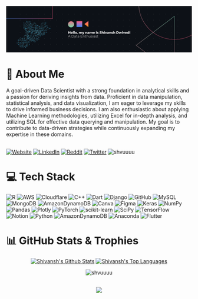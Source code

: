 <img src="https://github.com/shvuuuu/shvuuuu/blob/main/banner.png">

# 💫 About Me
<div>
A goal-driven Data Scientist with a strong foundation in analytical skills and a passion for deriving insights from data. Proficient in data manipulation, statistical analysis, and data visualization, I am eager to leverage my skills to drive informed business decisions. I am also enthusiastic about applying Machine Learning methodologies, utilizing Excel for in-depth analysis, and utilizing SQL for effective data querying and manipulation. My goal is to contribute to data-driven strategies while continuously expanding my expertise in these domains.
</div>
<br>

[![Website](https://img.shields.io/badge/website-000000?style=for-the-badge&logo=About.me&logoColor=white)](https://shivanshdwivedi.tech/) [![LinkedIn](https://img.shields.io/badge/linkedin-%230077B5.svg?style=for-the-badge&logo=linkedin&logoColor=white)](https://linkedin.com/in/shvuuuu) [![Reddit](https://img.shields.io/badge/Reddit-FF4500?style=for-the-badge&logo=reddit&logoColor=white)](https://reddit.com/user/shvuuuu) [![Twitter](https://img.shields.io/badge/Twitter-%231DA1F2.svg?style=for-the-badge&logo=Twitter&logoColor=white)](https://twitter.com/shvuuuu)  <img src="https://komarev.com/ghpvc/?username=shvuuuu&label=Profile%20views&color=0e75b6&style=for-the-badge" alt="shvuuuu"/>


# 💻 Tech Stack

![R](https://img.shields.io/badge/r-%23276DC3.svg?style=for-the-badge&logo=r&logoColor=white) ![AWS](https://img.shields.io/badge/AWS-%23FF9900.svg?style=for-the-badge&logo=amazon-aws&logoColor=white) ![Cloudflare](https://img.shields.io/badge/Cloudflare-F38020?style=for-the-badge&logo=Cloudflare&logoColor=white) ![C++](https://img.shields.io/badge/c++-%2300599C.svg?style=for-the-badge&logo=c%2B%2B&logoColor=white) ![Dart](https://img.shields.io/badge/dart-%230175C2.svg?style=for-the-badge&logo=dart&logoColor=white) ![Django](https://img.shields.io/badge/django-%23092E20.svg?style=for-the-badge&logo=django&logoColor=white) ![GitHub](https://img.shields.io/badge/GitHub-%23121011.svg?style=for-the-badge&logo=github&logoColor=white) ![MySQL](https://img.shields.io/badge/mysql-%2300f.svg?style=for-the-badge&logo=mysql&logoColor=white) ![MongoDB](https://img.shields.io/badge/MongoDB-%234ea94b.svg?style=for-the-badge&logo=mongodb&logoColor=white) ![AmazonDynamoDB](https://img.shields.io/badge/Amazon%20DynamoDB-4053D6?style=for-the-badge&logo=Amazon%20DynamoDB&logoColor=white) ![Canva](https://img.shields.io/badge/Canva-%2300C4CC.svg?style=for-the-badge&logo=Canva&logoColor=white) 	![Figma](https://img.shields.io/badge/figma-%23F24E1E.svg?style=for-the-badge&logo=figma&logoColor=white) ![Keras](https://img.shields.io/badge/Keras-%23D00000.svg?style=for-the-badge&logo=Keras&logoColor=white) ![NumPy](https://img.shields.io/badge/numpy-%23013243.svg?style=for-the-badge&logo=numpy&logoColor=white) ![Pandas](https://img.shields.io/badge/pandas-%23150458.svg?style=for-the-badge&logo=pandas&logoColor=white) ![Plotly](https://img.shields.io/badge/Plotly-%233F4F75.svg?style=for-the-badge&logo=plotly&logoColor=white) ![PyTorch](https://img.shields.io/badge/PyTorch-%23EE4C2C.svg?style=for-the-badge&logo=PyTorch&logoColor=white) ![scikit-learn](https://img.shields.io/badge/scikit--learn-%23F7931E.svg?style=for-the-badge&logo=scikit-learn&logoColor=white) ![SciPy](https://img.shields.io/badge/SciPy-%230C55A5.svg?style=for-the-badge&logo=scipy&logoColor=%white) ![TensorFlow](https://img.shields.io/badge/TensorFlow-%23FF6F00.svg?style=for-the-badge&logo=TensorFlow&logoColor=white) ![Notion](https://img.shields.io/badge/Notion-%23000000.svg?style=for-the-badge&logo=notion&logoColor=white) ![Python](https://img.shields.io/badge/python-3670A0?style=for-the-badge&logo=python&logoColor=ffdd54) ![AmazonDynamoDB](https://img.shields.io/badge/Amazon%20DynamoDB-4053D6?style=for-the-badge&logo=Amazon%20DynamoDB&logoColor=white) ![Anaconda](https://img.shields.io/badge/Anaconda-%2344A833.svg?style=for-the-badge&logo=anaconda&logoColor=white) ![Flutter](https://img.shields.io/badge/Flutter-%2302569B.svg?style=for-the-badge&logo=Flutter&logoColor=white)

# 📊 GitHub Stats & Trophies
<div align="center">
    <a href="#"><img alt="Shivansh's Github Stats" src="https://github-readme-stats.vercel.app/api?username=shvuuuu&show_icons=true&include_all_commits=true&count_private=flase&theme=react&hide_border=true&bg_color=0D1117&title_color=5ce1e6&icon_color=5ce1e6" height="200"/></a>
    <a href="#"><img alt="Shivansh's Top Languages" src="https://github-readme-stats.vercel.app/api/top-langs/?username=shvuuuu&langs_count=10&layout=compact&theme=react&hide_border=true&bg_color=0D1117&title_color=5ce1e6&icon_color=5ce1e6" height="200"/></a>
   <p align="center"> <img src="https://komarev.com/ghpvc/?username=shvuuuu&label=Profile%20views&color=0e75b6&style=flat" alt="shvuuuu" /> </p>
</div>
<br>
<div align="center">
  <img src="https://github-profile-trophy.vercel.app/?username=shvuuuu&column=7&theme=darkhub&no-frame=true&no-bg=false&margin-w=4" />
</div>
